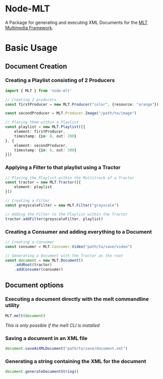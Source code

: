 # **Node-MLT**
A Package for generating and executing XML Documents for the [MLT Multimedia Framework](https://www.mltframework.org/, "MLT Multimedia Framework").

# **Basic Usage**
## **Document Creation**
### Creating a Playlist consisting of 2 Producers
```TypeScript
import { MLT } from 'node-mlt'

// Creating 2 producers
const firstProducer = new MLT.Producer("color", {resource: "orange"})

const secondProducer = MLT.Producer.Image("/path/to/image")

// Placing them within a Playlist
const playlist = new MLT.Playlist([{
    element: firstProducer,
    timestamp: {in: 0, out: 200}
}, {
    element: secondProducer,
    timestamp: {in: 0, out: 300}
}])
```

### Applying a Filter to that playlist using a Tractor
```TypeScript
// Placing the Playlist within the Multitrack of a Tractor
const tractor = new MLT.Tractor([{
    element: playlist
}])

// Creating a Filter
const greyscaleFilter = new MLT.Filter("grayscale")

// Adding the Filter to the Playlist within the Tractor
tractor.addFilter(greyscaleFilter, playlist)
```

### Creating a Consumer and adding everything to a Document
```TypeScript
// Creating a Consumer
const consumer = MLT.Consumer.Video("path/to/save/video")

// Generating a Document with the Tractor as the root
const document = new MLT.Document()
    .addRoot(tractor)
    .addConsumer(consumer)
```
## **Document options**
### **Executing a document directly with the melt commandline utility**
```TypeScript
MLT.melt(document)
```
*This is only possible if the melt CLI is installed*
### **Saving a document in an XML file**
```TypeScript
document.saveAsXMLDocument("path/to/save/document.xml")
```

### **Generating a string containing the XML for the document**
```TypeScript
document.generateDocumentString()
```